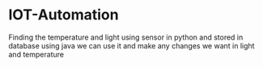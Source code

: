 # IOT-Automation



Finding the temperature and light using sensor in python and stored in database using java we can use it and make any changes we want in light and temperature
